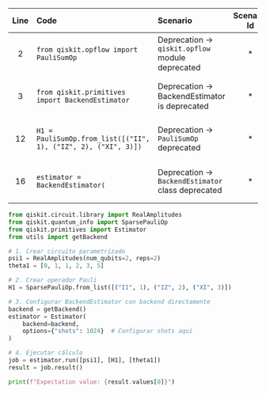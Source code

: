 | Line | Code | Scenario | Scenario Id | Reference | Artifact | Refactoring |
| :--: | :--- | :------- | :---------: | :-------: | :------- | :---------- |
| 2 | `from qiskit.opflow import PauliSumOp` | Deprecation -> `qiskit.opflow` module deprecated | * | c91fce4d-07c2-4e06-9535-0979959cf51b | PauliSumOp | `from qiskit.quantum_info import SparsePauliOp` |
| 3 | `from qiskit.primitives import BackendEstimator` | Deprecation -> BackendEstimator is deprecated | * | 693ae18e-44c4-46d9-85af-1a4bbac67b6f | BackendEstimator | `from qiskit.primitives import Estimator` |
| 12 | `H1 = PauliSumOp.from_list([("II", 1), ("IZ", 2), ("XI", 3)])` | Deprecation -> `PauliSumOp` deprecated | * | c91fce4d-07c2-4e06-9535-0979959cf51b | PauliSumOp.from_list | `H1 = SparsePauliOp.from_list([("II", 1), ("IZ", 2), ("XI", 3)])` |
| 16 | `estimator = BackendEstimator(` | Deprecation -> `BackendEstimator` class deprecated | * | 693ae18e-44c4-46d9-85af-1a4bbac67b6f | BackendEstimator | `estimator = Estimator(` |


```python
from qiskit.circuit.library import RealAmplitudes
from qiskit.quantum_info import SparsePauliOp
from qiskit.primitives import Estimator
from utils import getBackend

# 1. Crear circuito parametrizado
psi1 = RealAmplitudes(num_qubits=2, reps=2)
theta1 = [0, 1, 1, 2, 3, 5]

# 2. Crear operador Pauli
H1 = SparsePauliOp.from_list([("II", 1), ("IZ", 2), ("XI", 3)])

# 3. Configurar BackendEstimator con backend directamente
backend = getBackend()
estimator = Estimator(
    backend=backend,
    options={"shots": 1024}  # Configurar shots aquí
)

# 4. Ejecutar cálculo
job = estimator.run([psi1], [H1], [theta1])
result = job.result()

print(f"Expectation value: {result.values[0]}")
```